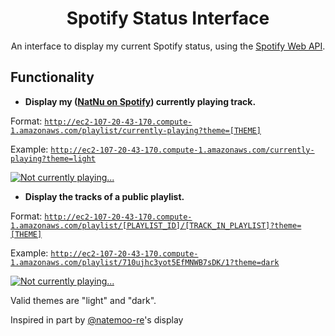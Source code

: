 <h1 align="center">Spotify Status Interface</h1>
<p align="center">An interface to display my current Spotify status, using the <a href="https://developer.spotify.com/documentation/web-api">Spotify Web API</a>.</p>

<h2>Functionality</h2>

- <b>Display my (<a href="https://open.spotify.com/user/317hqmqpwo3cwyeh2fiupm43hu7y">NatNu on Spotify</a>) currently playing track.</b>

Format: <code>http://ec2-107-20-43-170.compute-1.amazonaws.com/playlist/currently-playing?theme=[THEME]</code>

Example: <code>http://ec2-107-20-43-170.compute-1.amazonaws.com/currently-playing?theme=light</code>

<a href="https://github.com/natnuo/spotify-data">
  <picture>
    <source media="(prefers-color-scheme: dark)" srcset="http://ec2-107-20-43-170.compute-1.amazonaws.com/currently-playing?theme=dark"  />
    <source media="(prefers-color-scheme: light)" srcset="http://ec2-107-20-43-170.compute-1.amazonaws.com/currently-playing?theme=light"  />
    <img alt="Not currently playing..." src=""  />
  </picture>
</a>

- <b>Display the tracks of a public playlist.</b>

Format: <code>http://ec2-107-20-43-170.compute-1.amazonaws.com/playlist/[PLAYLIST_ID]/[TRACK_IN_PLAYLIST]?theme=[THEME]</code>

Example: <code>http://ec2-107-20-43-170.compute-1.amazonaws.com/playlist/710ujhc3yot5EfMNWB7sDK/1?theme=dark</code>

<a href="https://github.com/natnuo/spotify-data">
  <picture>
    <source media="(prefers-color-scheme: dark)" srcset="http://ec2-107-20-43-170.compute-1.amazonaws.com/playlist/710ujhc3yot5EfMNWB7sDK/1?theme=dark"  />
    <source media="(prefers-color-scheme: light)" srcset="http://ec2-107-20-43-170.compute-1.amazonaws.com/playlist/710ujhc3yot5EfMNWB7sDK/1?theme=light"  />
    <img alt="Not currently playing..." src=""  />
  </picture>
</a>

Valid themes are "light" and "dark".

Inspired in part by <a href="https://github.com/natemoo-re/natemoo-re">@natemoo-re</a>'s display
